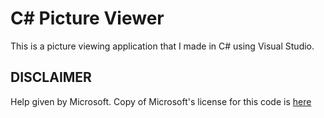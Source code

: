 # C# Picture Viewer
This is a picture viewing application that I made in C# using Visual Studio.

## DISCLAIMER

Help given by Microsoft. Copy of Microsoft's license for this code is [here](https://github.com/SmashedFrenzy16/C-Sharp-Picture-Viewer/blob/main/ORIGINALCODELICENSE)
